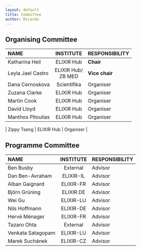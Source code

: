 ```yaml
---
layout: default
title: Committee
author: Ricardo
---
```

## Organising Committee

|**NAME**|**INSTITUTE**|**RESPONSIBILITY**|
|:---------------------|:----------------:|:----------|
| Katharina Heil             | ELIXIR Hub  | **Chair**  |
| Leyla Jael Castro          | ELIXIR Hub/<br />ZB MED | **Vice chair** |
| Dana Cernoskova            | Scientifika | Organiser  |
| Zuzana Clarke              | ELIXIR Hub  | Organiser  |
| Martin Cook                | ELIXIR Hub  | Organiser  |
| David Lloyd                | ELIXIR Hub  | Organiser  |
| Manthos Pitoulias          | ELIXIR Hub  | Organiser  |


| Zippy Tseng                | ELIXIR Hub  | Organiser  |

<h2 class="mt-5">Programme Committee</h2>

|**NAME**|**INSTITUTE**|**RESPONSIBILITY**|
|:---------------------|:----------------:|:----------|
| Ben Busby                  | External    | Advisor    | 
| Dan Ben-Avraham            | ELIXIR-IL   | Advisor    | 
| Alban Gaignard             | ELIXIR-FR   | Advisor    | 
| Björn Grüning              | ELIXIR DE   | Advisor    |
| Wei Gu                     | ELIXIR-LU   | Advisor    |
| Nils Hoffmann              | ELIXIR-DE   | Advisor    |
| Hervé Ménager              | ELIXIR-FR   | Advisor    | 
| Tazaro Ohta                | External    | Advisor    | 
| Venkata Satagopam          | ELIXIR-LU   | Advisor    |
| Marek Suchánek             | ELIXIR-CZ   | Advisor    |
